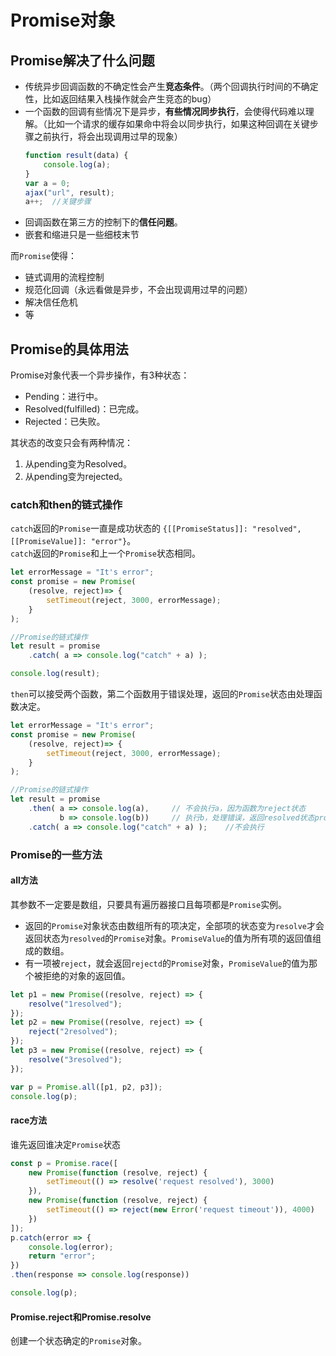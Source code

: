 # Promise对象

## Promise解决了什么问题
- 传统异步回调函数的不确定性会产生**竞态条件**。（两个回调执行时间的不确定性，比如返回结果入栈操作就会产生竞态的bug）  
- 一个函数的回调有些情况下是异步，**有些情况同步执行**，会使得代码难以理解。（比如一个请求的缓存如果命中将会以同步执行，如果这种回调在关键步骤之前执行，将会出现调用过早的现象）  
  ```javascript
  function result(data) {
      console.log(a);
  }
  var a = 0;
  ajax("url", result);
  a++;  //关键步骤
  ```
- 回调函数在第三方的控制下的**信任问题**。  
- 嵌套和缩进只是一些细枝末节  

而`Promise`使得：
- 链式调用的流程控制
- 规范化回调（永远看做是异步，不会出现调用过早的问题）
- 解决信任危机
- 等

## Promise的具体用法

Promise对象代表一个异步操作，有3种状态：
- Pending：进行中。
- Resolved(fulfilled)：已完成。
- Rejected：已失败。

其状态的改变只会有两种情况：  
1. 从pending变为Resolved。
2. 从pending变为rejected。

### catch和then的链式操作
`catch`返回的`Promise`一直是成功状态的 `{[[PromiseStatus]]: "resolved", [[PromiseValue]]: "error"}`。  
`catch`返回的`Promise`和上一个`Promise`状态相同。
```javascript
let errorMessage = "It's error";
const promise = new Promise(
    (resolve, reject)=> {
        setTimeout(reject, 3000, errorMessage);
    }
);

//Promise的链式操作
let result = promise
    .catch( a => console.log("catch" + a) );

console.log(result);
```

`then`可以接受两个函数，第二个函数用于错误处理，返回的`Promise`状态由处理函数决定。
```js
let errorMessage = "It's error";
const promise = new Promise(
    (resolve, reject)=> {
        setTimeout(reject, 3000, errorMessage);
    }
);

//Promise的链式操作
let result = promise
    .then( a => console.log(a),     // 不会执行a，因为函数为reject状态
           b => console.log(b))     // 执行b，处理错误，返回resolved状态promise
    .catch( a => console.log("catch" + a) );    //不会执行
```

### Promise的一些方法

#### all方法
其参数不一定要是数组，只要具有遍历器接口且每项都是`Promise`实例。  
 - 返回的`Promise`对象状态由数组所有的项决定，全部项的状态变为`resolve`才会返回状态为`resolved`的`Promise`对象。`PromiseValue`的值为所有项的返回值组成的数组。
 - 有一项被`reject`，就会返回`rejectd`的`Promise`对象，`PromiseValue`的值为那个被拒绝的对象的返回值。
```javascript
let p1 = new Promise((resolve, reject) => {
	resolve("1resolved");
});
let p2 = new Promise((resolve, reject) => {
	reject("2resolved");
});
let p3 = new Promise((resolve, reject) => {
	resolve("3resolved");
});

var p = Promise.all([p1, p2, p3]);
console.log(p);
```

#### race方法
谁先返回谁决定`Promise`状态
```javascript
const p = Promise.race([
    new Promise(function (resolve, reject) {
        setTimeout(() => resolve('request resolved'), 3000)
    }),
    new Promise(function (resolve, reject) {
        setTimeout(() => reject(new Error('request timeout')), 4000)
    })
]);
p.catch(error => {
    console.log(error);
    return "error";
})
.then(response => console.log(response)) 

console.log(p);
```

#### Promise.reject和Promise.resolve
创建一个状态确定的`Promise`对象。